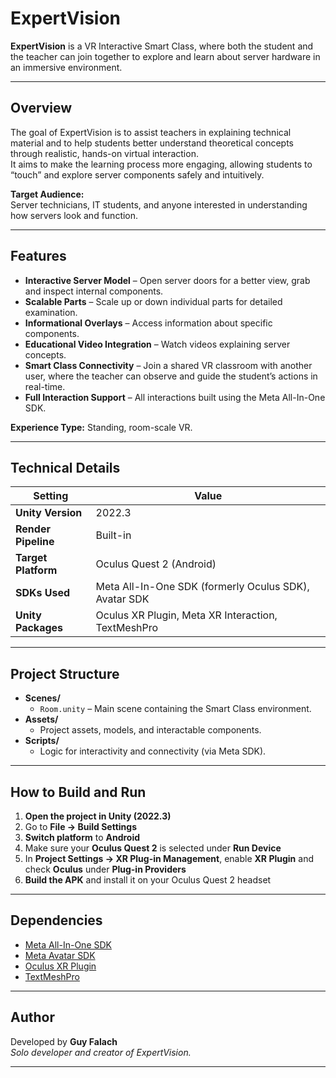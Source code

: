 # ExpertVision

**ExpertVision** is a VR Interactive Smart Class, where both the student and the teacher can join together to explore and learn about server hardware in an immersive environment.

---

## Overview

The goal of ExpertVision is to assist teachers in explaining technical material and to help students better understand theoretical concepts through realistic, hands-on virtual interaction.  
It aims to make the learning process more engaging, allowing students to “touch” and explore server components safely and intuitively.

**Target Audience:**  
Server technicians, IT students, and anyone interested in understanding how servers look and function.

---

## Features

- **Interactive Server Model** – Open server doors for a better view, grab and inspect internal components.  
- **Scalable Parts** – Scale up or down individual parts for detailed examination.  
- **Informational Overlays** – Access information about specific components.  
- **Educational Video Integration** – Watch videos explaining server concepts.  
- **Smart Class Connectivity** – Join a shared VR classroom with another user, where the teacher can observe and guide the student’s actions in real-time.  
- **Full Interaction Support** – All interactions built using the Meta All-In-One SDK.  

**Experience Type:** Standing, room-scale VR.

---

## Technical Details

| Setting | Value |
|----------|-------|
| **Unity Version** | 2022.3 |
| **Render Pipeline** | Built-in |
| **Target Platform** | Oculus Quest 2 (Android) |
| **SDKs Used** | Meta All-In-One SDK (formerly Oculus SDK), Avatar SDK |
| **Unity Packages** | Oculus XR Plugin, Meta XR Interaction, TextMeshPro |

---

## Project Structure

- **Scenes/**
  - `Room.unity` – Main scene containing the Smart Class environment.
- **Assets/**
  - Project assets, models, and interactable components.
- **Scripts/**
  - Logic for interactivity and connectivity (via Meta SDK).

---

## How to Build and Run

1. **Open the project in Unity (2022.3)**  
2. Go to **File → Build Settings**  
3. **Switch platform** to **Android**  
4. Make sure your **Oculus Quest 2** is selected under **Run Device**  
5. In **Project Settings → XR Plug-in Management**, enable **XR Plugin** and check **Oculus** under **Plug-in Providers**  
6. **Build the APK** and install it on your Oculus Quest 2 headset  

---

## Dependencies

- [Meta All-In-One SDK](https://developer.oculus.com/downloads/package/meta-xr-all-in-one-sdk/)
- [Meta Avatar SDK](https://developers.meta.com/horizon/downloads/package/meta-avatars-sdk/)
- [Oculus XR Plugin](https://docs.unity3d.com/Packages/com.unity.xr.oculus@latest/)
- [TextMeshPro](https://docs.unity3d.com/Packages/com.unity.textmeshpro@latest/)

---

## Author

Developed by **Guy Falach**  
*Solo developer and creator of ExpertVision.*

---
